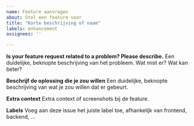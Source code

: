 ```yaml
---
name: Feature aanvragen
about: Stel een feature voor
title: "Korte beschrijving of naam"
labels: enhancement
assignees: ''

---
```


**Is your feature request related to a problem? Please describe.**
Een duidelijke, beknopte beschrijving van het probleem. Wat mist er? Wat kan beter?

**Beschrijf de oplossing die je zou willen**
Een duidelijke, beknopte beschrijving van wat je zou willen dat er gebeurt.

**Extra context**
Extra context of screenshots bij de feature.

**Labels**
Voeg aan deze issue het juiste label toe, afhankelijk van frontend, backend, ...
